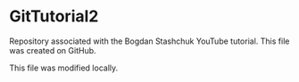 # GitTutorial2
Repository associated with the Bogdan Stashchuk YouTube tutorial.
This file was created on GitHub.

This file was modified locally.
